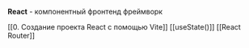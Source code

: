 **React** - компонентный фронтенд фреймворк

[[0. Создание проекта React с помощью Vite]]
[[useState()]]
[[React Router]]
